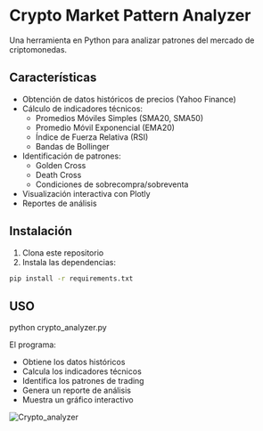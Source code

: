 # Crypto Market Pattern Analyzer

Una herramienta en Python para analizar patrones del mercado de criptomonedas.

## Características

- Obtención de datos históricos de precios (Yahoo Finance)
- Cálculo de indicadores técnicos:
  - Promedios Móviles Simples (SMA20, SMA50)
  - Promedio Móvil Exponencial (EMA20)
  - Índice de Fuerza Relativa (RSI)
  - Bandas de Bollinger
- Identificación de patrones:
  - Golden Cross
  - Death Cross
  - Condiciones de sobrecompra/sobreventa
- Visualización interactiva con Plotly
- Reportes de análisis

## Instalación

1. Clona este repositorio
2. Instala las dependencias:
```bash
pip install -r requirements.txt
```
##  USO
python crypto_analyzer.py

El programa:
- Obtiene los datos históricos
- Calcula los indicadores técnicos
- Identifica los patrones de trading
- Genera un reporte de análisis
- Muestra un gráfico interactivo

![Crypto_analyzer](https://github.com/user-attachments/assets/01b0bac2-91ea-40c9-925d-3eefedb0bfc2)

